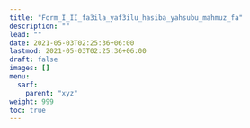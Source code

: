 ```yaml
---
title: "Form_I_II_fa3ila_yaf3ilu_hasiba_yahsubu_mahmuz_fa"
description: ""
lead: ""
date: 2021-05-03T02:25:36+06:00
lastmod: 2021-05-03T02:25:36+06:00
draft: false
images: []
menu: 
  sarf:
    parent: "xyz"
weight: 999
toc: true
---
```



